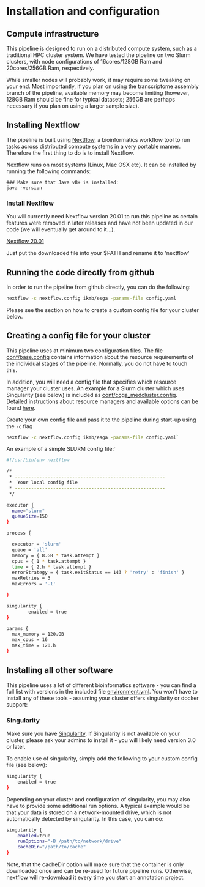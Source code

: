 # Installation and configuration 

## Compute infrastructure

This pipeline is designed to run on a distributed compute system, such as a traditional HPC cluster system. 
We have tested the pipeline on two Slurm clusters, with node configurations of 16cores/128GB Ram and 20cores/256GB Ram, respectively. 

While smaller nodes will probably work, it may require some tweaking on your end. Most importantly, if you plan on using the transcriptome 
assembly branch of the pipeline, available memory may become limiting (however, 128GB Ram should be fine for typical datasets; 256GB are perhaps 
necessary if you plan on using a larger sample size). 

## Installing Nextflow

The pipeline is built using [Nextflow](https://www.nextflow.io), a bioinformatics workflow tool to run tasks across 
distributed compute systems in a very portable manner. Therefore the first thing to do is to install Nextflow. 

Nextflow runs on most systems (Linux, Mac OSX etc). It can be installed by running the following commands:

```
### Make sure that Java v8+ is installed:
java -version

```

### Install Nextflow

You will currently need Nextflow version 20.01 to run this pipeline as certain features were removed in later releases and have not been updated in our code (we will eventually get around to it...).

[Nextflow 20.01](https://github.com/nextflow-io/nextflow/releases/download/v20.01.0/nextflow-20.01.0-all)

Just put the downloaded file into your $PATH and rename it to 'nextflow'

## Running the code directly from github

In order to run the pipeline from github directly, you can do the following:

```bash
nextflow -c nextflow.config ikmb/esga -params-file config.yaml
```

Please see the section on how to create a custom config file for your cluster below. 

## Creating a config file for your cluster

This pipeline uses at minimum two configuration files. The file [conf/base.config](../conf/base.config) contains information about the resource requirements 
of the individual stages of the pipeline. Normally, you do not have to touch this.

In addition, you will need a config file that specifies which resource manager your cluster uses. An example for a Slurm cluster which uses 
Singularity (see below) is included as [conf/ccga_medcluster.config](../conf/ccga_medcluster.config). Detailed instructions about resource managers and 
available options can be found [here](https://www.nextflow.io/docs/latest/executor.html).

Create your own config file and pass it to the pipeline during start-up using the `-c` flag

```bash
nextflow -c nextflow.config ikmb/esga -params-file config.yaml`
```

An example of a simple SLURM config file:`

```bash
#!/usr/bin/env nextflow

/*
 * -------------------------------------------------------
 *  Your local config file
 * -------------------------------------------------------
 */

executor {
  name="slurm"
  queueSize=150
}

process {

  executor = 'slurm'
  queue = 'all'
  memory = { 8.GB * task.attempt }
  cpus = { 1 * task.attempt }
  time = { 2.h * task.attempt }
  errorStrategy = { task.exitStatus == 143 ? 'retry' : 'finish' }
  maxRetries = 3
  maxErrors = '-1'

}

singularity {
        enabled = true
}

params {
  max_memory = 120.GB
  max_cpus = 16
  max_time = 120.h
}

```

## Installing all other software 

This pipeline uses a lot of different bioinformatics software - you can find a full list with versions in the included 
file [environment.yml](../environment.yml). You won't have to install any of these tools - assuming your cluster offers singularity or docker support:

### Singularity

Make sure you have [Singularity](https://github.com/sylabs/singularity). If Singularity is not available on 
your cluster, please ask your admins to install it - you will likely need version 3.0 or later. 

To enable use of singularity, simply add the following to your custom config file (see below):

```bash
singularity {
	enabled = true
}
```

Depending on your cluster and configuration of singularity, you may also have to provide some additional run options. 
A typical example would be that your data is stored on a network-mounted drive, which is not automatically detected by singularity. In this case, you can do:

```bash
singularity {
	enabled=true
	runOptions="-B /path/to/network/drive"
	cacheDir="/path/to/cache"
}
```

Note, that the cacheDir option will make sure that the container is only downloaded once and can be re-used for future pipeline runs. Otherwise, nextflow will re-download it every time you start an annotation project. 
